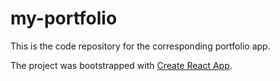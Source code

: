 # my-portfolio

This is the code repository for the corresponding portfolio app.

The project was bootstrapped with [Create React App](https://github.com/facebook/create-react-app).
